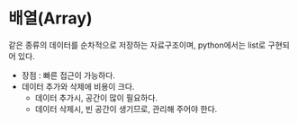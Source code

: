 # 배열(Array)
같은 종류의 데이터를 순차적으로 저장하는 자료구조이며, python에서는 list로 구현되어 있다.
* 장점 : 빠른 접근이 가능하다.
* 데이터 추가와 삭제에 비용이 크다.
    * 데이터 추가시, 공간이 많이 필요하다.
    * 데이터 삭제시, 빈 공간이 생기므로, 관리해 주어야 한다.

